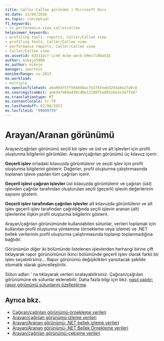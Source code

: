 ```yaml
---
title: Caller-Callee görünümü | Microsoft Docs
ms.date: 11/04/2016
ms.topic: conceptual
f1_keywords:
- vs.performance.view.callercallee
helpviewer_keywords:
- profiling tools, reports, Caller/Callee view
- profiling tools, Caller/Callee view
- performance reports, Caller/Callee view
- Caller/Callee view
ms.assetid: d3511bcf-cce0-4cbe-aecb-b94c7c80ad1b
author: mikejo5000
ms.author: mikejo
manager: jmartens
monikerRange: vs-2017
ms.workload:
- multiple
ms.openlocfilehash: a6a994f5ff564860ac753787eebd293a8e2fa9c0
ms.sourcegitcommit: ae6d47b09a439cd0e13180f5e89510e3e347fd47
ms.translationtype: MT
ms.contentlocale: tr-TR
ms.lasthandoff: 02/08/2021
ms.locfileid: "99889739"
---
```

# <a name="callercallee-view"></a>Arayan/Aranan görünümü
Arayan/çağrılan görünümü seçili bir işlev ve üst ve alt işlevleri için profil oluşturma bilgilerini görüntüler. Arayan/çağrılan görünümü üç kılavuz içerir:

 **Geçerli işlev** ortadaki kılavuzda görüntülenir ve seçili işlev için profil oluşturma bilgilerini gösterir. Değerler, profil oluşturma çalıştırmasında toplanan işleve yapılan tüm çağrıları içerir.

 **Geçerli işlevi çağıran işlevler** üst kılavuzda görüntülenir ve çağıran (üst) işlevden çağrılar tarafından oluşturulan seçili (geçerli) işlevin değerlerinin sayısını gösterir.

 **Geçerli işlev tarafından çağrılan işlevler** alt kılavuzda görüntülenir ve alt işlev geçerli işlev tarafından çağrıldığında seçili işlevin aranan (alt) işlevlerine ilişkin profil oluşturma bilgilerini gösterir.

 Arayan/çağrılan görünümünde kullanılabilen sütunlar, verileri toplamak için kullanılan profil oluşturma yöntemine (örnekleme veya izleme) ve .NET bellek verilerinin profil oluşturma çalıştırmasında toplanıp toplanmadığına bağlıdır.

 Görünümün diğer iki bölümünde listelenen işlevlerden herhangi birine çift tıklayarak rapor görünümünün ikinci bölümünde geçerli Işlev olarak farklı bir işlev seçebilirsiniz... Rapor görünümü değişiklikleri yansıtacak şekilde otomatik olarak güncelleştirilir.

 Sütun adları ' na tıklayarak verileri sıralayabilirsiniz. Çağıran/çağrılan görünümüne ek sütunlar eklenebilir. Daha fazla bilgi için bkz. [nasıl yapılır: rapor görünümü sütunlarını özelleştirme](../profiling/how-to-customize-report-view-columns.md).

## <a name="see-also"></a>Ayrıca bkz.
- [Çağıran/çağrılan görünümü-örnekleme verileri](../profiling/caller-callee-view-sampling-data.md)
- [Arayan/çağrılan görünümü-izleme verileri](../profiling/caller-callee-view-instrumentation-data.md)
- [Arayan/Aranan görünümü-.NET bellek izleme verileri](../profiling/caller-callee-view-net-memory-instrumentation-data.md)
- [Arayan/Aranan görünümü-.NET Bellek Örnekleme verileri](../profiling/caller-callee-view-dotnet-memory-sampling-data.md)
- [Arayan/çağrılan görünümü-çekişme verileri](../profiling/caller-callee-view-contention-data.md)

